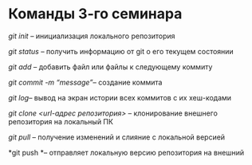 # Команды 3-го cеминара

*git init*  – инициализация локального репозитория

*git status* – получить информацию от git о его текущем состоянии

*git add* – добавить файл или файлы к следующему коммиту

*git commit -m “message”*– создание коммита

*git log*– вывод на экран истории всех коммитов с их хеш-кодами

*git clone <url-адрес репозитория>* – клонирование внешнего репозитория на  локальный ПК

*git pull* – получение изменений и слияние с локальной версией

*git push *– отправляет локальную версию репозитория на внешний

